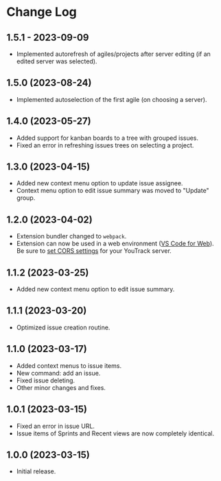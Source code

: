 # Change Log

## 1.5.1 - 2023-09-09

- Implemented autorefresh of agiles/projects after server editing (if an edited server was selected).

## 1.5.0 (2023-08-24)

- Implemented autoselection of the first agile (on choosing a server).

## 1.4.0 (2023-05-27)

- Added support for kanban boards to a tree with grouped issues.
- Fixed an error in refreshing issues trees on selecting a project.

## 1.3.0 (2023-04-15)

- Added new context menu option to update issue assignee.
- Context menu option to edit issue summary was moved to "Update" group.

## 1.2.0 (2023-04-02)

- Extension bundler changed to `webpack`.
- Extension can now be used in a web environment ([VS Code for Web](https://vscode.dev)). Be sure to [set CORS settings](README.md#web-extension) for your YouTrack server.

## 1.1.2 (2023-03-25)

- Added new context menu option to edit issue summary.

## 1.1.1 (2023-03-20)

- Optimized issue creation routine.

## 1.1.0 (2023-03-17)

- Added context menus to issue items.
- New command: add an issue.
- Fixed issue deleting.
- Other minor changes and fixes.

## 1.0.1 (2023-03-15)

- Fixed an error in issue URL.
- Issue items of Sprints and Recent views are now completely identical.

## 1.0.0 (2023-03-15)

- Initial release.
